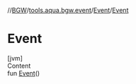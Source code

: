 //[BGW](../../../index.md)/[tools.aqua.bgw.event](../index.md)/[Event](index.md)/[Event](-event.md)



# Event  
[jvm]  
Content  
fun [Event](-event.md)()  




